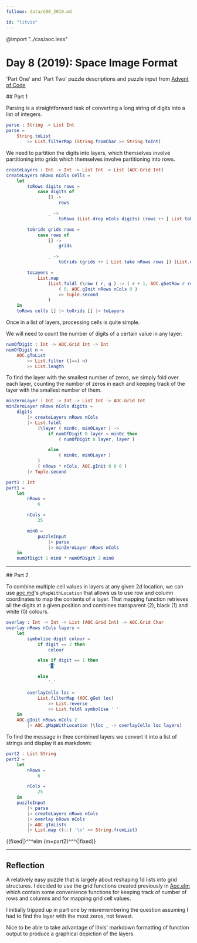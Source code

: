 ```yaml
---
follows: data/d08_2019.md

id: "litvis"
---
```


@import "../css/aoc.less"

# Day 8 (2019): Space Image Format

'Part One' and 'Part Two' puzzle descriptions and puzzle input from [Advent of Code](https://adventofcode.com/2019/day/8)

## Part 1

Parsing is a straightforward task of converting a long string of digits into a list of integers.

```elm {l}
parse : String -> List Int
parse =
    String.toList
        >> List.filterMap (String.fromChar >> String.toInt)
```

We need to partition the digits into layers, which themselves involve partitioning into grids which themselves involve partitioning into rows.

```elm {l}
createLayers : Int -> Int -> List Int -> List (AOC.Grid Int)
createLayers nRows nCols cells =
    let
        toRows digits rows =
            case digits of
                [] ->
                    rows

                _ ->
                    toRows (List.drop nCols digits) (rows ++ [ List.take nCols digits ])

        toGrids grids rows =
            case rows of
                [] ->
                    grids

                _ ->
                    toGrids (grids ++ [ List.take nRows rows ]) (List.drop nRows rows)

        toLayers =
            List.map
                (List.foldl (\row ( r, g ) -> ( r + 1, AOC.gSetRow r row g ))
                    ( 0, AOC.gInit nRows nCols 0 )
                    >> Tuple.second
                )
    in
    toRows cells [] |> toGrids [] |> toLayers
```

Once in a list of layers, processing cells is quite simple.

We will need to count the number of digits of a certain value in any layer:

```elm {l}
numOfDigit : Int -> AOC.Grid Int -> Int
numOfDigit n =
    AOC.gToList
        >> List.filter ((==) n)
        >> List.length
```

To find the layer with the smallest number of zeros, we simply fold over each layer, counting the number of zeros in each and keeping track of the layer with the smallest number of them.

```elm {l}
minZeroLayer : Int -> Int -> List Int -> AOC.Grid Int
minZeroLayer nRows nCols digits =
    digits
        |> createLayers nRows nCols
        |> List.foldl
            (\layer ( min0c, min0Layer ) ->
                if numOfDigit 0 layer < min0c then
                    ( numOfDigit 0 layer, layer )

                else
                    ( min0c, min0Layer )
            )
            ( nRows * nCols, AOC.gInit 0 0 0 )
        |> Tuple.second
```

```elm {l r}
part1 : Int
part1 =
    let
        nRows =
            6

        nCols =
            25

        min0 =
            puzzleInput
                |> parse
                |> minZeroLayer nRows nCols
    in
    numOfDigit 1 min0 * numOfDigit 2 min0
```

---

## Part 2

To combine multiple cell values in layers at any given 2d location, we can use [aoc.md](../aoc.md)'s `gMapWithLocation` that allows us to use row and column coordinates to map the contents of a layer. That mapping function retrieves all the digits at a given position and combines transparent (2), black (1) and white (0) colours.

```elm {l}
overlay : Int -> Int -> List (AOC.Grid Int) -> AOC.Grid Char
overlay nRows nCols layers =
    let
        symbolise digit colour =
            if digit == 2 then
                colour

            else if digit == 1 then
                '█'

            else
                '.'

        overlayCells loc =
            List.filterMap (AOC.gGet loc)
                >> List.reverse
                >> List.foldl symbolise ' '
    in
    AOC.gInit nRows nCols 2
        |> AOC.gMapWithLocation (\loc _ -> overlayCells loc layers)
```

To find the message in thee combined layers we convert it into a list of strings and display it as markdown:

```elm {l}
part2 : List String
part2 =
    let
        nRows =
            6

        nCols =
            25
    in
    puzzleInput
        |> parse
        |> createLayers nRows nCols
        |> overlay nRows nCols
        |> AOC.gToLists
        |> List.map ((::) '\n' >> String.fromList)
```

{(fixed|}^^^elm {m=part2}^^^{|fixed)}

---

## Reflection

A relatively easy puzzle that is largely about reshaping 1d lists into grid structures. I decided to use the grid functions created previously in [Aoc.elm](../src/Aoc.elm) which contain some convenience functions for keeping track of number of rows and columns and for mapping grid cell values.

I initially tripped up in part one by misremembering the question assuming I had to find the layer with the most zeros, not fewest.

Nice to be able to take advantage of litvis' markdown formatting of function output to produce a graphical depiction of the layers.

